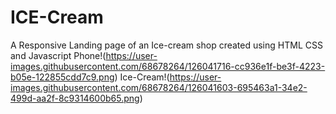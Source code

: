 # ICE-Cream
A Responsive 
Landing page of an Ice-cream shop 
created using HTML CSS and Javascript
Phone!(https://user-images.githubusercontent.com/68678264/126041716-cc936e1f-be3f-4223-b05e-122855cdd7c9.png)
Ice-Cream!(https://user-images.githubusercontent.com/68678264/126041603-695463a1-34e2-499d-aa2f-8c9314600b65.png)



